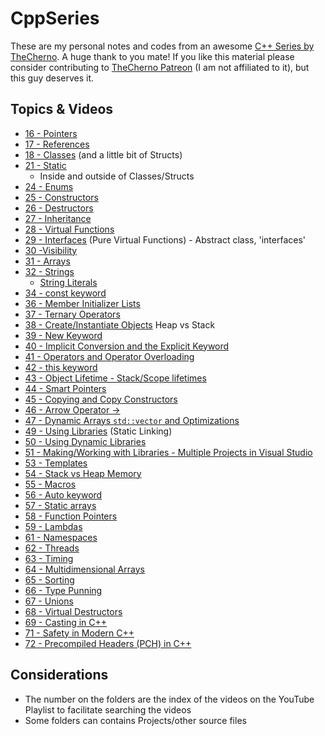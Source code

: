 # CppSeries

These are my personal notes and codes from an awesome [C++ Series by TheCherno](https://www.youtube.com/watch?v=18c3MTX0PK0&list=PLlrATfBNZ98dudnM48yfGUldqGD0S4FFb).
A huge thank to you mate! If you like this material please consider contributing to [TheCherno Patreon](https://www.patreon.com/thecherno) (I am not affiliated to it), but this guy deserves it.

## Topics & Videos

* [16 - Pointers](016-Pointers/Pointers.md)
* [17 - References](017-References/References.md)
* [18 - Classes](018-Classes/Classes.md) (and a little bit of Structs)
* [21 - Static](021-Static/Static.md)
  * Inside and outside of Classes/Structs
* [24 - Enums](024-Enums/Enums.md)
* [25 - Constructors](025-Constructors/Constructors.md)
* [26 - Destructors](026-Destructors/Destructors.md)
* [27 - Inheritance](027-Inheritance/Inheritance.md)
* [28 - Virtual Functions](028-VirtualFunctions/VirtualFunctions.md)
* [29 - Interfaces](029-Interfaces/Interfaces.md) (Pure Virtual Functions) - Abstract class, 'interfaces'
* [30 -Visibility](030-Visibility/Visibility.md)
* [31 - Arrays](031-Arrays/Arrays.md)
* [32 - Strings](032-Strings/Strings.md)
  * [String Literals](032-Strings/StringLiterals.md)
* [34 - const keyword](034-Const/Const.md)
* [36 - Member Initializer Lists](036-MemberInitializerLists/MemberInitializerLists.md)
* [37 - Ternary Operators](037-TernaryOperators/TernaryOperators.md)
* [38 - Create/Instantiate Objects](038-InstantiateObjects/InstantiateObjects.md) Heap vs Stack
* [39 - New Keyword](039-NewKeyword/NewKeyword.md)
* [40 - Implicit Conversion and the Explicit Keyword](./040-ImplicitExplicit/ImplicitExplicit.md)
* [41 - Operators and Operator Overloading](041-OperatorOverloading/OperatorOverloading.md)
* [42 - this keyword](042-ThisKeyword/ThisKeyword.md)
* [43 - Object Lifetime - Stack/Scope lifetimes](043-ObjectLifetime/ObjectLifetime.md)
* [44 - Smart Pointers](044-SmartPointers/SmartPointers.md)
* [45 - Copying and Copy Constructors](045-CopyingAndCopyingConstructors/CopyingAndCopyingConstructors.md)
* [46 - Arrow Operator ->](046-ArrowOperator/ArrowOperator.md)
* [47 - Dynamic Arrays `std::vector` and Optimizations](047-DynamicArrays/DynamicArrays.md)
* [49 - Using Libraries](049-UsingLibraries/UsingLibraries.md) (Static Linking)
* [50 - Using Dynamic Libraries](050-UsingDynamicLibraries/UsingDynamicLibraries.md)
* [51 - Making/Working with Libraries - Multiple Projects in Visual Studio](051-MakingAndWorkingWithLibraries/Game)
* [53 - Templates](053-Templates/Templates.md)
* [54 - Stack vs Heap Memory](054-StackVsHeapMemory/StackVsHeapMemory.md)
* [55 - Macros](055-Macros/Macros.md)
* [56 - Auto keyword](056-AutoKeyword/AutoKeyword.md)
* [57 - Static arrays](057-StaticArrays/StaticArrays.md)
* [58 - Function Pointers](058-FunctionPointers/FunctionPointers.md)
* [59 - Lambdas](059-Lambdas/Lambdas.md)
* [61 - Namespaces](061-Namespaces/Namespaces.md)
* [62 - Threads](062-Threads/Threads.md)
* [63 - Timing](063-Timing/Timing.md)
* [64 - Multidimensional Arrays](064-MultidimensionArrays/MultidimensionalArrays.md)
* [65 - Sorting](065-Sorting/Sorting.md)
* [66 - Type Punning](066-TypePunning/TypePunning.md)
* [67 - Unions](067-Unions/Unions.md)
* [68 - Virtual Destructors](068-VirtualDestructors/VirtualDestructors.md)
* [69 - Casting in C++](069-Casting/Casting.md)
* [71 - Safety in Modern C++](071-SafetyInModernCpp/SafetyInModernCpp.md)
* [72 - Precompiled Headers (PCH) in C++](072-PrecompiledHeaders/PrecompiledHeaders.md)

## Considerations

* The number on the folders are the index of the videos on the YouTube Playlist to facilitate searching the videos
* Some folders can contains Projects/other source files
